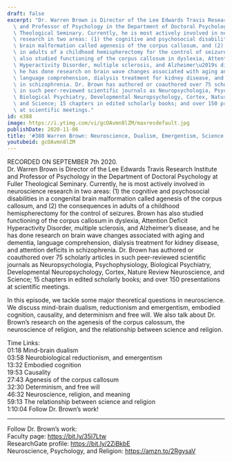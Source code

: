 ```yaml
---
draft: false
excerpt: "Dr. Warren Brown is Director of the Lee Edwards Travis Research Institute\
  \ and Professor of Psychology in the Department of Doctoral Psychology at Fuller\
  \ Theological Seminary. Currently, he is most actively involved in neuroscience\
  \ research in two areas: (1) the cognitive and psychosocial disabilities in a congenital\
  \ brain malformation called agenesis of the corpus callosum, and (2) the consequences\
  \ in adults of a childhood hemispherectomy for the control of seizures. Brown has\
  \ also studied functioning of the corpus callosum in dyslexia, Attention Deficit\
  \ Hyperactivity Disorder, multiple sclerosis, and Alzheimer\u2019s disease, and\
  \ he has done research on brain wave changes associated with aging and dementia,\
  \ language comprehension, dialysis treatment for kidney disease, and attention deficits\
  \ in schizophrenia. Dr. Brown has authored or coauthored over 75 scholarly articles\
  \ in such peer-reviewed scientific journals as Neuropsychologia, Psychophysiology,\
  \ Biological Psychiatry, Developmental Neuropsychology, Cortex, Nature Review Neuroscience,\
  \ and Science; 15 chapters in edited scholarly books; and over 150 presentations\
  \ at scientific meetings."
id: e388
image: https://i.ytimg.com/vi/gcOAvmn8lZM/maxresdefault.jpg
publishDate: 2020-11-06
title: '#388 Warren Brown: Neuroscience, Dualism, Emergentism, Science and Religion'
youtubeid: gcOAvmn8lZM
---
```

RECORDED ON SEPTEMBER 7th 2020.  
Dr. Warren Brown is Director of the Lee Edwards Travis Research Institute and Professor of Psychology in the Department of Doctoral Psychology at Fuller Theological Seminary. Currently, he is most actively involved in neuroscience research in two areas: (1) the cognitive and psychosocial disabilities in a congenital brain malformation called agenesis of the corpus callosum, and (2) the consequences in adults of a childhood hemispherectomy for the control of seizures. Brown has also studied functioning of the corpus callosum in dyslexia, Attention Deficit Hyperactivity Disorder, multiple sclerosis, and Alzheimer’s disease, and he has done research on brain wave changes associated with aging and dementia, language comprehension, dialysis treatment for kidney disease, and attention deficits in schizophrenia. Dr. Brown has authored or coauthored over 75 scholarly articles in such peer-reviewed scientific journals as Neuropsychologia, Psychophysiology, Biological Psychiatry, Developmental Neuropsychology, Cortex, Nature Review Neuroscience, and Science; 15 chapters in edited scholarly books; and over 150 presentations at scientific meetings.

In this episode, we tackle some major theoretical questions in neuroscience. We discuss mind-brain dualism, reductionism and emergentism, embodied cognition, causality, and determinism and free will. We also talk about Dr. Brown’s research on the agenesis of the corpus calossum, the neuroscience of religion, and the relationship between science and religion.

Time Links:  
01:18  Mind-brain dualism  
03:58  Neurobiological reductionism, and emergentism  
13:32  Embodied cognition  
19:53  Causality  
27:43  Agenesis of the corpus callosum  
32:30  Determinism, and free will  
46:32  Neuroscience, religion, and meaning  
59:13  The relationship between science and religion  
1:10:04  Follow Dr. Brown’s work!

---

Follow Dr. Brown’s work:  
Faculty page: https://bit.ly/35l7Ltw  
ResearchGate profile: https://bit.ly/2ZiBkbE  
Neuroscience, Psychology, and Religion: https://amzn.to/2RgysaV
